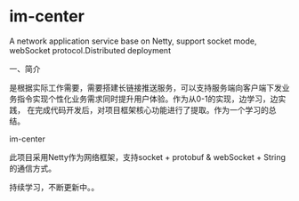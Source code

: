 # im-center
A network application service base on Netty, support socket mode, webSocket protocol.Distributed deployment

一、简介

是根据实际工作需要，需要搭建长链接推送服务，可以支持服务端向客户端下发业务指令实现个性化业务需求同时提升用户体验。作为从0-1的实现，边学习，边实践，
在完成代码开发后，对项目框架核心功能进行了提取。作为一个学习的总结。

im-center 

此项目采用Netty作为网络框架，支持socket + protobuf & webSocket + String 的通信方式。

持续学习，不断更新中。。